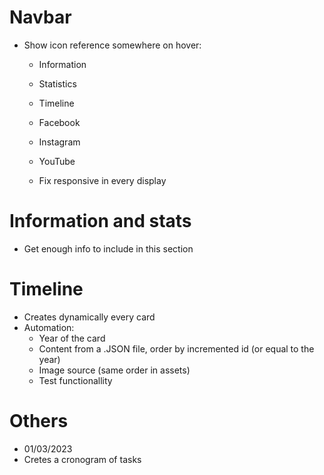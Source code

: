 # Navbar

- Show icon reference somewhere on hover:

  - Information
  - Statistics
  - Timeline
  - Facebook
  - Instagram
  - YouTube

  - Fix responsive in every display

# Information and stats

- Get enough info to include in this section

# Timeline

- Creates dynamically every card
- Automation:
  - Year of the card
  - Content from a .JSON file, order by incremented id (or equal to the year)
  - Image source (same order in assets)
  - Test functionallity

# Others

- 01/03/2023
- Cretes a cronogram of tasks
